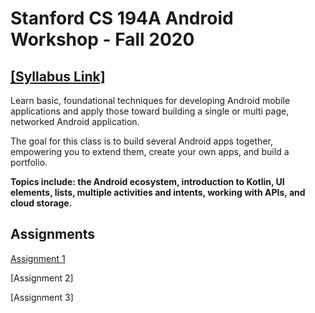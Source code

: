# Stanford CS 194A Android Workshop - Fall 2020

## [[Syllabus Link]](https://piazza.com/class_profile/syllabus/kf419yi01sy6rt)

Learn basic, foundational techniques for developing Android mobile applications and apply those toward building a single or multi page, networked Android application.

The goal for this class is to build several Android apps together, empowering you to extend them, create your own apps, and build a portfolio.

**Topics include: the Android ecosystem, introduction to Kotlin, UI elements, lists, multiple activities and intents, working with APIs, and cloud storage.**


## Assignments
[Assignment 1](https://github.com/agondi/CS194A/tree/master/HW1)

[Assignment 2]

[Assignment 3]



